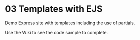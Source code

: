 # 03 Templates with EJS

Demo Express site with templates including the use of partials.

Use the Wiki to see the code sample to complete.
